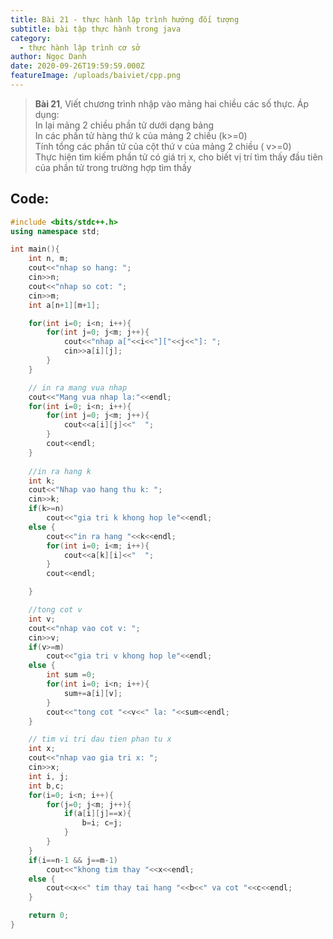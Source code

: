 ```yaml
---
title: Bài 21 - thực hành lập trình hướng đối tượng
subtitle: bài tập thực hành trong java
category:
  - thực hành lập trình cơ sở
author: Ngọc Danh
date: 2020-09-26T19:59:59.000Z
featureImage: /uploads/baiviet/cpp.png
---
```

> **Bài 21**, Viết chương trình nhập vào mảng hai chiều các số thực. Áp dụng:  
> In lại mảng 2 chiều phần tử dưới dạng bảng  
> In các phần tử hàng thứ  k của mảng 2 chiều (k>=0)  
> Tính tổng các phần tử của cột thứ v của mảng 2 chiều ( v>=0)  
> Thực hiện tìm kiếm phần tử có giá trị x, cho biết vị trí tìm thấy đầu tiên của phần tử trong trường hợp tìm thấy

## Code:

```c++
#include <bits/stdc++.h>
using namespace std;

int main(){
	int n, m;
	cout<<"nhap so hang: ";
	cin>>n;
	cout<<"nhap so cot: ";
	cin>>m;
	int a[n+1][m+1];

	for(int i=0; i<n; i++){
		for(int j=0; j<m; j++){
			cout<<"nhap a["<<i<<"]["<<j<<"]: ";
			cin>>a[i][j];
		}
	}

	// in ra mang vua nhap
	cout<<"Mang vua nhap la:"<<endl;
	for(int i=0; i<n; i++){
		for(int j=0; j<m; j++){
			cout<<a[i][j]<<"  ";
		}
		cout<<endl;
	}
	
	//in ra hang k
	int k;
	cout<<"Nhap vao hang thu k: ";
	cin>>k;
	if(k>=n)
		cout<<"gia tri k khong hop le"<<endl;
	else {
		cout<<"in ra hang "<<k<<endl;
		for(int i=0; i<m; i++){
			cout<<a[k][i]<<"  ";
		}
		cout<<endl;

	}

	//tong cot v
	int v;
	cout<<"nhap vao cot v: ";
	cin>>v;
	if(v>=m)
		cout<<"gia tri v khong hop le"<<endl;
	else {
		int sum =0;
		for(int i=0; i<n; i++){
			sum+=a[i][v];
		}
		cout<<"tong cot "<<v<<" la: "<<sum<<endl;
	}

	// tim vi tri dau tien phan tu x
	int x;
	cout<<"nhap vao gia tri x: ";
	cin>>x;
	int i, j;
	int b,c;
	for(i=0; i<n; i++){
		for(j=0; j<m; j++){
			if(a[i][j]==x){
				b=i; c=j;
			}
		}
	}
	if(i==n-1 && j==m-1)
		cout<<"khong tim thay "<<x<<endl;
	else {
		cout<<x<<" tim thay tai hang "<<b<<" va cot "<<c<<endl;
	}

	return 0;
}
```